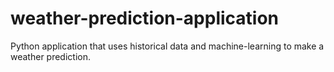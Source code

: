 # weather-prediction-application
 Python application that uses historical data and machine-learning to make a weather prediction.
